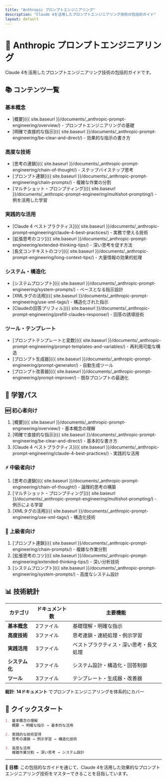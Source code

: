 ```yaml
---
title: "Anthropic プロンプトエンジニアリング"
description: "Claude 4を活用したプロンプトエンジニアリング技術の包括的ガイド"
layout: default
---
```


# 🤖 Anthropic プロンプトエンジニアリング

Claude 4を活用したプロンプトエンジニアリング技術の包括的ガイドです。

## 📚 コンテンツ一覧

### 基本概念
- [概要]({{ site.baseurl }}/documents/_anthropic-prompt-engineering/overview/) - プロンプトエンジニアリングの基礎
- [明確で直接的な指示]({{ site.baseurl }}/documents/_anthropic-prompt-engineering/be-clear-and-direct/) - 効果的な指示の書き方

### 高度な技術
- [思考の連鎖]({{ site.baseurl }}/documents/_anthropic-prompt-engineering/chain-of-thought/) - ステップバイステップ思考
- [プロンプト連鎖]({{ site.baseurl }}/documents/_anthropic-prompt-engineering/chain-prompts/) - 複雑な作業の分割
- [マルチショット・プロンプティング]({{ site.baseurl }}/documents/_anthropic-prompt-engineering/multishot-prompting/) - 例を活用した学習

### 実践的な活用
- [Claude 4 ベストプラクティス]({{ site.baseurl }}/documents/_anthropic-prompt-engineering/claude-4-best-practices/) - 実務で使える技術
- [拡張思考のコツ]({{ site.baseurl }}/documents/_anthropic-prompt-engineering/extended-thinking-tips/) - 深い思考を促す方法
- [長文コンテキストのコツ]({{ site.baseurl }}/documents/_anthropic-prompt-engineering/long-context-tips/) - 大量情報の効果的処理

### システム・構造化
- [システムプロンプト]({{ site.baseurl }}/documents/_anthropic-prompt-engineering/system-prompts/) - ベースとなる指示設計
- [XMLタグの活用]({{ site.baseurl }}/documents/_anthropic-prompt-engineering/use-xml-tags/) - 構造化された指示
- [Claudeの回答プリフィル]({{ site.baseurl }}/documents/_anthropic-prompt-engineering/prefill-claudes-response/) - 回答の誘導技術

### ツール・テンプレート
- [プロンプトテンプレートと変数]({{ site.baseurl }}/documents/_anthropic-prompt-engineering/prompt-templates-and-variables/) - 再利用可能な構造
- [プロンプト生成器]({{ site.baseurl }}/documents/_anthropic-prompt-engineering/prompt-generator/) - 自動生成ツール
- [プロンプト改善器]({{ site.baseurl }}/documents/_anthropic-prompt-engineering/prompt-improver/) - 既存プロンプトの最適化

## 🎯 学習パス

### 🆕 初心者向け
1. [概要]({{ site.baseurl }}/documents/_anthropic-prompt-engineering/overview/) - 基本概念の理解
2. [明確で直接的な指示]({{ site.baseurl }}/documents/_anthropic-prompt-engineering/be-clear-and-direct/) - 基本的な書き方
3. [Claude 4 ベストプラクティス]({{ site.baseurl }}/documents/_anthropic-prompt-engineering/claude-4-best-practices/) - 実践的な活用

### ⚡ 中級者向け
1. [思考の連鎖]({{ site.baseurl }}/documents/_anthropic-prompt-engineering/chain-of-thought/) - 論理的思考の構築
2. [マルチショット・プロンプティング]({{ site.baseurl }}/documents/_anthropic-prompt-engineering/multishot-prompting/) - 例示による学習
3. [XMLタグの活用]({{ site.baseurl }}/documents/_anthropic-prompt-engineering/use-xml-tags/) - 構造化技術

### 🔧 上級者向け
1. [プロンプト連鎖]({{ site.baseurl }}/documents/_anthropic-prompt-engineering/chain-prompts/) - 複雑な作業分割
2. [拡張思考のコツ]({{ site.baseurl }}/documents/_anthropic-prompt-engineering/extended-thinking-tips/) - 深い分析技術
3. [システムプロンプト]({{ site.baseurl }}/documents/_anthropic-prompt-engineering/system-prompts/) - 高度なシステム設計

## 📊 技術統計

| カテゴリ       | ドキュメント数 | 主要機能                               |
| -------------- | -------------- | -------------------------------------- |
| **基本概念**   | 2ファイル      | 基礎理解・明確な指示                   |
| **高度技術**   | 3ファイル      | 思考連鎖・連続処理・例示学習           |
| **実践活用**   | 3ファイル      | ベストプラクティス・深い思考・長文処理 |
| **システム化** | 3ファイル      | システム設計・構造化・回答制御         |
| **ツール**     | 3ファイル      | テンプレート・生成器・改善器           |

**総計**: **14ドキュメント** でプロンプトエンジニアリングを体系的にカバー

## 🚀 クイックスタート

```markdown
1. 基本概念の理解
   概要 → 明確な指示 → 基本的な活用

2. 実践的な技術習得
   思考の連鎖 → 例示学習 → 構造化技術

3. 高度な活用
   複雑作業分割 → 深い思考 → システム設計
```

---

**🎯 目標**: この包括的なガイドを通じて、Claude 4を活用した効果的なプロンプトエンジニアリング技術をマスターできることを目指しています。
